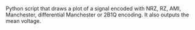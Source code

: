Python script that draws a plot of a signal encoded with NRZ, RZ, AMI, Manchester, differential Manchester or 2B1Q encoding. It also outputs the mean voltage.
